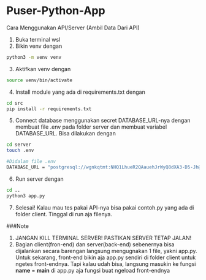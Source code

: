 # Puser-Python-App

Cara Menggunakan API/Server (Ambil Data Dari API)
1. Buka terminal wsl
2. Bikin venv dengan
```sh
python3 -m venv venv
```
3. Aktifkan venv dengan
```sh
source venv/bin/activate
```
4. Install module yang ada di requirements.txt dengan
```sh
cd src
pip install -r requirements.txt
```
5. Connect database menggunakan secret DATABASE_URL-nya dengan membuat file .env pada folder server dan membuat variabel DATABASE_URL. Bisa dilakukan dengan
```sh
cd server
touch .env

#Didalam file .env
DATABASE_URL = "postgresql://wgnkqtmt:NHQ1LhueR2QAauehJrWyQ8dXA3-D5-Jh@tiny.db.elephantsql.com/wgnkqtmt"
```
6. Run server dengan
```sh
cd ..
python3 app.py
```
7. Selesai! Kalau mau tes pakai API-nya bisa pakai contoh.py yang ada di folder client. Tinggal di run aja filenya. 

###Note
1. JANGAN KILL TERMINAL SERVER! PASTIKAN SERVER TETAP JALAN!
2. Bagian client(fron-end) dan server(back-end) sebenernya bisa dijalankan secara barengan langsung mengugnakan 1 file, yakni app.py. Untuk sekarang, front-end bikin aja app.py sendiri di folder client untuk ngetes front-endnya. Tapi kalau udah bisa, langsung masukin ke fungsi __name__ = __main__ di app.py aja fungsi buat ngeload front-endnya